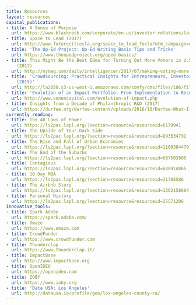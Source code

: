 ```yaml
---
title: Resources
layout: resources
capital_publications:
- title: A Sense of Purpose
  url: https://www.blackrock.com/corporate/en-us/investor-relations/larry-fink-ceo-letter
- title: Space to Lead (2017)
  url: http://www.futurecitiesla.org/space_to_lead_focla?utm_campaign=eventfollowup&utm_medium=email&utm_source=futurecities
- title: 'The Op-Ed Project: Op-Ed Writing Basic Tips and Tricks'
  url: https://www.theopedproject.org/oped-basics/
- title: This Might Be the Best Idea for Turning Out More Voters in U.S. Elections
    (2017)
  url: http://nymag.com/daily/intelligencer/2017/07/making-voting-more-engaging-might-make-more-people-vote.html
- title: 'Crowdsourcing: Practical Insights for Entrepreneurs, Investors, and Philanthropists
    (2015)'
  url: http://la2050.s3-us-west-1.amazonaws.com/comfy/cms/files/106/files/original/TaraRothToolsforCrowdsourcing.pdf
- title: 'Evolution of an Impact Portfolio: From Implementation to Results (2014)'
  url: http://www.sonencapital.com/evolution-of-impact.php
- title: Insights from a Decade of Philanthropic R&D (2017)
  url: https://durfee.org/durfee-content/uploads/2016/10/Durfee-What-If-Report-FINAL.pdf
currently_reading:
- title: The 48 Laws of Power
  url: https://ls2pac.lapl.org/?section=resource&resourceid=6170941
- title: The Upside of Your Dark Side
  url: https://ls2pac.lapl.org/?section=resource&resourceid=893534792
- title: The Rise and Fall of Urban Economies
  url: https://ls2pac.lapl.org/?section=resource&resourceid=1100384479
- title: The End of the Suburbs
  url: https://ls2pac.lapl.org/?section=resource&resourceid=687503806
- title: Contagious
  url: https://ls2pac.lapl.org/?section=resource&resourceid=648914865
- title: 10 Day MBA
  url: https://ls2pac.lapl.org/?section=resource&resourceid=21785586
- title: The Airbnb Story
  url: https://ls2pac.lapl.org/?section=resource&resourceid=1362158604
- title: Personal History
  url: https://ls2pac.lapl.org/?section=resource&resourceid=25571206
innovative_tools:
- title: Spark Adobe
  url: https://spark.adobe.com/
- title: Omaze
  url: https://www.omaze.com
- title: CrowdFunder
  url: https://www.crowdfunder.com
- title: Thunderclap
  url: https://www.thunderclap.it/
- title: ImpactBase
  url: http://www.impactbase.org
- title: OpenIDEO
  url: https://openideo.com
- title: IOBY
  url: https://www.ioby.org
- title: 'Data USA: Los Angeles'
  url: http://datausa.io/profile/geo/los-angeles-county-ca/
---
```


